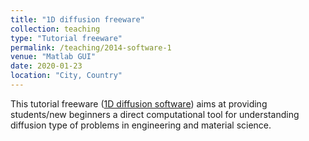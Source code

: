 ```yaml
---
title: "1D diffusion freeware"
collection: teaching
type: "Tutorial freeware"
permalink: /teaching/2014-software-1
venue: "Matlab GUI"
date: 2020-01-23
location: "City, Country"
---
```


This tutorial freeware ([1D diffusion software](https://github.com/maozirui/diffusion.FDM.1D)) aims at providing students/new beginners a direct computational tool for understanding diffusion type of problems in engineering and material science. 
